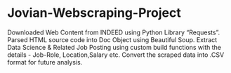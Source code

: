 # Jovian-Webscraping-Project
Downloaded Web Content from INDEED using Python Library “Requests”.
Parsed HTML source code into Doc Object using Beautiful Soup. 
Extract Data Science & Related Job Posting using custom build functions with the details - Job-Role, Location,Salary etc.
Convert the scraped data into .CSV format for future analysis.

